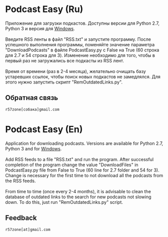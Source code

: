 # Podcast Easy (Ru)
Приложение для загрузки подкастов. Доступны версии для Python 2.7, Python 3 и версия для [Windows](https://github.com/r57zone/Podcast-Easy-for-Windows).
<br><br>
Введите RSS ленты в файл "RSS.txt" и запустите программу. После успешного выполнения программы, поменяйте значение параметра "DownloadPodcasts" в файле PodcastEasy.py с False на True (60 строка для 2.7 и 54 строка для 3). Изменение необходимо для того, чтобы в первый раз не загружались все подкасты из RSS лент.
<br><br>
Время от времени (раз в 2-4 месяца), желательно очищать базу устаревших ссылок, чтобы поиск новых подкастов не замедлялся. Для этого нужно запустить скрипт "RemOutdatedLinks.py".
## Обратная связь
`r57zone[собака]gmail.com`
# Podcast Easy (En)
Application for downloading podcasts. Versions are available for Python 2.7, Python 3 and for [Windows](https://github.com/r57zone/Podcast-Easy-for-Windows).
<br><br>
Add RSS feeds to a file "RSS.txt" and run the program. After successful completion of the program change the value "DownloadFiles" in PodcastEasy.py file from False to True (60 line for 2.7 folder and 54 for 3). Change is necessary for the first time to not download all the podcasts from the RSS feeds.
<br><br>
From time to time (once every 2-4 months), it is advisable to clean the database of outdated links to the search for new podcasts not slowing down. To do this, just run "RemOutdatedLinks.py" script.
## Feedback
`r57zone[at]gmail.com`
